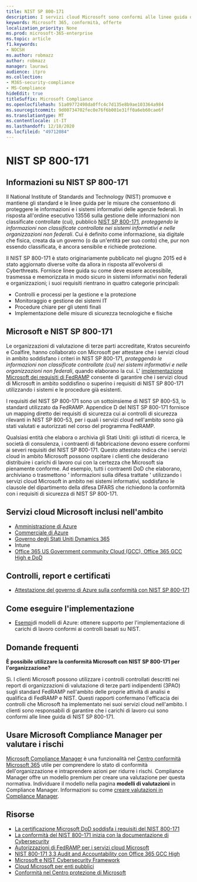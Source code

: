 ```yaml
---
title: NIST SP 800-171
description: I servizi cloud Microsoft sono conformi alle linee guida di NIST SP 800-171 per proteggere le informazioni non classificate controllate in sistemi informativi non federali.
keywords: Microsoft 365, conformità, offerte
localization_priority: None
ms.prod: microsoft-365-enterprise
ms.topic: article
f1.keywords:
- NOCSH
ms.author: robmazz
author: robmazz
manager: laurawi
audience: itpro
ms.collection:
- M365-security-compliance
- MS-Compliance
hideEdit: true
titleSuffix: Microsoft Compliance
ms.openlocfilehash: 51a09772498da0ffc4c7d135e8b9ae103364a984
ms.sourcegitcommit: 9d00734702fec0e76f6b001e31ff0a6eb60cae6f
ms.translationtype: MT
ms.contentlocale: it-IT
ms.lasthandoff: 12/18/2020
ms.locfileid: "49712084"
---
```

# <a name="nist-sp-800-171"></a>NIST SP 800-171

## <a name="about-nist-sp-800-171"></a>Informazioni su NIST SP 800-171

Il National Institute of Standards and Technology (NIST) promuove e mantiene gli standard e le linee guida per le misure che consentono di proteggere le informazioni e i sistemi informativi delle agenzie federali. In risposta all'ordine esecutivo 13556 sulla gestione delle informazioni non classificate controllate (cui), pubblicò [NIST SP 800-171](https://csrc.nist.gov/publications/detail/sp/800-171/rev-1/final), *proteggendo le informazioni non classificate controllate nei sistemi informativi e nelle organizzazioni non federali*. Cui è definito come informazione, sia digitale che fisica, creata da un governo (o da un'entità per suo conto) che, pur non essendo classificata, è ancora sensibile e richiede protezione.

Il NIST SP 800-171 è stato originariamente pubblicato nel giugno 2015 ed è stato aggiornato diverse volte da allora in risposta all'evolversi di Cyberthreats. Fornisce linee guida su come deve essere accessibile, trasmessa e memorizzata in modo sicuro in sistemi informativi non federali e organizzazioni; i suoi requisiti rientrano in quattro categorie principali:

- Controlli e processi per la gestione e la protezione
- Monitoraggio e gestione dei sistemi IT
- Procedure chiare per gli utenti finali
- Implementazione delle misure di sicurezza tecnologiche e fisiche

## <a name="microsoft-and-nist-sp-800-171"></a>Microsoft e NIST SP 800-171

Le organizzazioni di valutazione di terze parti accreditate, Kratos secureinfo e Coalfire, hanno collaborato con Microsoft per attestare che i servizi cloud in ambito soddisfano i criteri in NIST SP 800-171, *proteggendo le informazioni non classificate controllate (cui) nei sistemi informativi e nelle organizzazioni non federali*, quando elaborano la cui. L' [implementazione Microsoft dei requisiti di FedRAMP](offering-fedramp.md) consente di garantire che i servizi cloud di Microsoft in ambito soddisfino o superino i requisiti di NIST SP 800-171 utilizzando i sistemi e le procedure già esistenti.

I requisiti del NIST SP 800-171 sono un sottoinsieme di NIST SP 800-53, lo standard utilizzato da FedRAMP. Appendice D del NIST SP 800-171 fornisce un mapping diretto dei requisiti di sicurezza cui ai controlli di sicurezza rilevanti in NIST SP 800-53, per i quali i servizi cloud nell'ambito sono già stati valutati e autorizzati nel corso del programma FedRAMP.

Qualsiasi entità che elabora o archivia gli Stati Uniti: gli istituti di ricerca, le società di consulenza, i contraenti di fabbricazione devono essere conformi ai severi requisiti del NIST SP 800-171. Questo attestato indica che i servizi cloud in ambito Microsoft possono ospitare i clienti che desiderano distribuire i carichi di lavoro cui con la certezza che Microsoft sia pienamente conforme. Ad esempio, tutti i contraenti DoD che elaborano, archiviano o trasmettono ' informazioni sulla difesa trattate ' utilizzando i servizi cloud Microsoft in ambito nei sistemi informativi, soddisfano le clausole del dipartimento della difesa DFARS che richiedono la conformità con i requisiti di sicurezza di NIST SP 800-171.

## <a name="microsoft-in-scope-cloud-services"></a>Servizi cloud Microsoft inclusi nell'ambito

- [Amministrazione di Azure](https://aka.ms/AzureCompliance)
- [Commerciale di Azure](https://azure.microsoft.com/resources/microsoft-azure-compliance-offerings/)
- [Governo degli Stati Uniti Dynamics 365](https://aka.ms/d365-compliance-list)
- Intune
- [Office 365 US Government community Cloud (GCC), Office 365 GCC High e DoD](https://aka.ms/o365-compliance-framework)

## <a name="audits-reports-and-certificates"></a>Controlli, report e certificati

- [Attestazione del governo di Azure sulla conformità con NIST SP 800-171](https://aka.ms/Azure-NIST-800-171)

## <a name="how-to-implement"></a>Come eseguire l'implementazione

- [Esempi](https://docs.microsoft.com/azure/governance/blueprints/samples/)di modelli di Azure: ottenere supporto per l'implementazione di carichi di lavoro conformi ai controlli basati su NIST.

## <a name="frequently-asked-questions"></a>Domande frequenti

**È possibile utilizzare la conformità Microsoft con NIST SP 800-171 per l'organizzazione?**

Sì. I clienti Microsoft possono utilizzare i controlli controllati descritti nei report di organizzazioni di valutazione di terze parti indipendenti (3PAO) sugli standard FedRAMP nell'ambito delle proprie attività di analisi e qualifica di FedRAMP e NIST. Questi rapporti confermano l'efficacia dei controlli che Microsoft ha implementato nei suoi servizi cloud nell'ambito. I clienti sono responsabili di garantire che i carichi di lavoro cui sono conformi alle linee guida di NIST SP 800-171.

## <a name="use-microsoft-compliance-manager-to-assess-your-risk"></a>Usare Microsoft Compliance Manager per valutare i rischi

[Microsoft Compliance Manager](https://docs.microsoft.com/microsoft-365/compliance/compliance-manager) è una funzionalità nel [Centro conformità Microsoft 365](https://docs.microsoft.com/microsoft-365/compliance/microsoft-365-compliance-center) utile per comprendere lo stato di conformità dell'organizzazione e intraprendere azioni per ridurre i rischi. Compliance Manager offre un modello premium per creare una valutazione per questa normativa. Individuare il modello nella pagina **modelli di valutazioni** in Compliance Manager. Informazioni su come [creare valutazioni in Compliance Manager](https://docs.microsoft.com/microsoft-365/compliance/compliance-manager-assessments).

## <a name="resources"></a>Risorse

- [La certificazione Microsoft DoD soddisfa i requisiti del NIST 800-171](offering-DoD-DISA-L2-L4-L5.md)
- [La conformità del NIST 800-171 inizia con la documentazione di Cybersecurity](https://www.nist800171.com/)
- [Autorizzazioni di FedRAMP per i servizi cloud Microsoft](https://marketplace.fedramp.gov/index.html?status=Compliant&sort=productName#/products)
- [NIST 800-171 3,3 Audit and Accountability con Office 365 GCC High](https://info.summit7systems.com/blog/nist-3.3-audit-and-accountability-with-office-365)
- [Microsoft e NIST Cybersecurity Framework](offering-nist-csf.md)
- [Cloud Microsoft per enti pubblici](https://www.microsoft.com/enterprise/government)
- [Conformità nel Centro protezione di Microsoft](https://www.microsoft.com/trust-center/compliance/compliance-overview)
